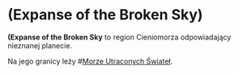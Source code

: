 # (Expanse of the Broken Sky)

**(Expanse of the Broken Sky** to region Cieniomorza odpowiadający nieznanej planecie. 

Na jego granicy leży #[Morze Utraconych Świateł](locations/sea-of-lost-lights).
